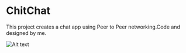 ChitChat
========

This project creates a chat app using Peer to Peer networking.Code and designed by me.

![Alt text](https://github.com/kNeerajPro/ChitChat/blob/master/Designs/AppIcon2%402x.png "App icon")


